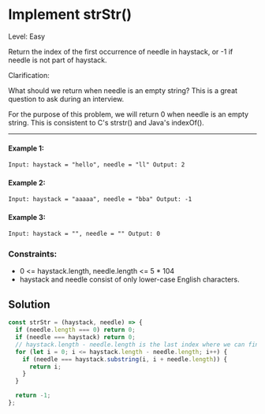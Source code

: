 # Implement strStr()

Level: Easy

Return the index of the first occurrence of needle in haystack, or -1 if needle is not part of haystack.

Clarification:

What should we return when needle is an empty string? This is a great question to ask during an interview.

For the purpose of this problem, we will return 0 when needle is an empty string. This is consistent to C's strstr() and Java's indexOf().

<hr />

#### Example 1:

```html
Input: haystack = "hello", needle = "ll" Output: 2
```

#### Example 2:

```html
Input: haystack = "aaaaa", needle = "bba" Output: -1
```

#### Example 3:

```html
Input: haystack = "", needle = "" Output: 0
```

### Constraints:

- 0 <= haystack.length, needle.length <= 5 \* 104
- haystack and needle consist of only lower-case English characters.

## Solution

```js
const strStr = (haystack, needle) => {
  if (needle.length === 0) return 0;
  if (needle === haystack) return 0;
  // haystack.length - needle.length is the last index where we can find needle in haystack
  for (let i = 0; i <= haystack.length - needle.length; i++) {
    if (needle === haystack.substring(i, i + needle.length)) {
      return i;
    }
  }

  return -1;
};
```
